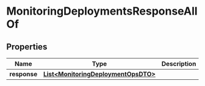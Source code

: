 

# MonitoringDeploymentsResponseAllOf


## Properties

Name | Type | Description | Notes
------------ | ------------- | ------------- | -------------
**response** | [**List&lt;MonitoringDeploymentOpsDTO&gt;**](MonitoringDeploymentOpsDTO.md) |  |  [optional]



